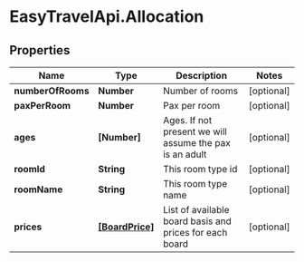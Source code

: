 # EasyTravelApi.Allocation

## Properties
Name | Type | Description | Notes
------------ | ------------- | ------------- | -------------
**numberOfRooms** | **Number** | Number of rooms | [optional] 
**paxPerRoom** | **Number** | Pax per room | [optional] 
**ages** | **[Number]** | Ages. If not present we will assume the pax is an adult | [optional] 
**roomId** | **String** | This room type id | [optional] 
**roomName** | **String** | This room type name | [optional] 
**prices** | [**[BoardPrice]**](BoardPrice.md) | List of available board basis and prices for each board | [optional] 



